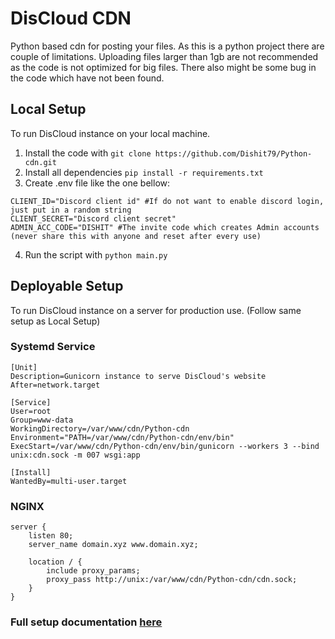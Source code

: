 # DisCloud CDN
Python based cdn for posting your files. As this is a python project there are couple of limitations. Uploading files larger than 1gb are not recommended as the code is not optimized for big files. There also might be some bug in the code which have not been found.

## Local Setup
To run DisCloud instance on your local machine.

1. Install the code with `git clone https://github.com/Dishit79/Python-cdn.git`
2. Install all dependencies `pip install -r requirements.txt`
3. Create .env file like the one bellow:
```
CLIENT_ID="Discord client id" #If do not want to enable discord login, just put in a random string
CLIENT_SECRET="Discord client secret"
ADMIN_ACC_CODE="DISHIT" #The invite code which creates Admin accounts (never share this with anyone and reset after every use)
```
4. Run the script with `python main.py`




## Deployable Setup
To run DisCloud instance on a server for production use. (Follow same setup as Local Setup)


### Systemd Service

```
[Unit]
Description=Gunicorn instance to serve DisCloud's website
After=network.target

[Service]
User=root
Group=www-data
WorkingDirectory=/var/www/cdn/Python-cdn
Environment="PATH=/var/www/cdn/Python-cdn/env/bin"
ExecStart=/var/www/cdn/Python-cdn/env/bin/gunicorn --workers 3 --bind unix:cdn.sock -m 007 wsgi:app

[Install]
WantedBy=multi-user.target
```

### NGINX

```
server {
    listen 80;
    server_name domain.xyz www.domain.xyz;

    location / {
        include proxy_params;
        proxy_pass http://unix:/var/www/cdn/Python-cdn/cdn.sock;
    }
}
```
### Full setup documentation [here](https://www.digitalocean.com/community/tutorials/how-to-serve-flask-applications-with-gunicorn-and-nginx-on-ubuntu-18-04)
